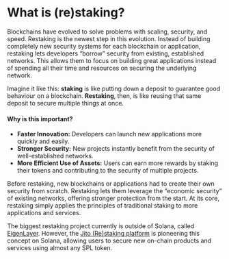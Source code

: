 # What is (re)staking?

Blockchains have evolved to solve problems with scaling, security, and speed. Restaking is the newest step in this evolution. Instead of building completely new security systems for each blockchain or application, restaking lets developers “borrow” security from existing, established networks. This allows them to focus on building great applications instead of spending all their time and resources on securing the underlying network.

Imagine it like this: **staking** is like putting down a deposit to guarantee good behaviour on a blockchain. **Restaking**, then, is like reusing that same deposit to secure multiple things at once.

#### **Why is this important?**

* **Faster Innovation:** Developers can launch new applications more quickly and easily.
* **Stronger Security:** New projects instantly benefit from the security of well-established networks.
* **More Efficient Use of Assets:** Users can earn more rewards by staking their tokens and contributing to the security of multiple projects.

Before restaking, new blockchains or applications had to create their own security from scratch. Restaking lets them leverage the “economic security” of existing networks, offering stronger protection from the start. At its core, restaking simply applies the principles of traditional staking to more applications and services.

The biggest restaking project currently is outside of Solana, called [EigenLayer](https://www.eigenlayer.xyz/). However, the [Jito (Re)staking platform](https://www.jito.network/restaking/) is pioneering this concept on Solana, allowing users to secure new on-chain products and services using almost any SPL token.
